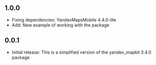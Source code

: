 ## 1.0.0

* Fixing dependencies: YandexMapsMobile 4.4.0-lite
* Add: New example of working with the package

## 0.0.1

* Initial release: This is a simplified version of the yandex_mapkit 3.4.0 package
